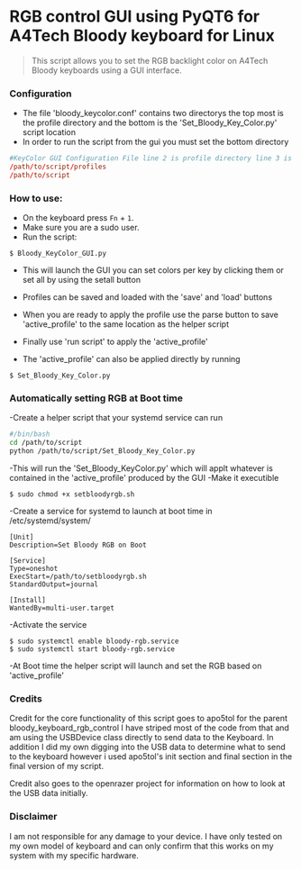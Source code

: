 # RGB control GUI using PyQT6 for A4Tech Bloody keyboard for Linux

> This script allows you to set the RGB backlight color on A4Tech Bloody keyboards using a GUI interface.

### Configuration

- The file 'bloody_keycolor.conf' contains two directorys the top most is the profile directory and the bottom is the 'Set_Bloody_Key_Color.py' script location
- In order to run the script from the gui you must set the bottom directory
``` bloody_keycolor.conf
#KeyColor GUI Configuration File line 2 is profile directory line 3 is active_profile directory (e.g where the color change script is)
/path/to/script/profiles
/path/to/script
```

### How to use:

- On the keyboard press `Fn` + `1`.
- Make sure you are a sudo user.
- Run the script:
```console
$ Bloody_KeyColor_GUI.py
```
- This will launch the GUI you can set colors per key by clicking them or set all by using the setall button
- Profiles can be saved and loaded with the 'save' and 'load' buttons
- When you are ready to apply the profile use the parse button to save 'active_profile' to the same location as the helper script
- Finally use 'run script' to apply the 'active_profile'

- The 'active_profile' can also be applied directly by running
```console
$ Set_Bloody_Key_Color.py
```

### Automatically setting RGB at Boot time

-Create a helper script that your systemd service can run
```setbloodyrgb.sh
#/bin/bash
cd /path/to/script
python /path/to/script/Set_Bloody_Key_Color.py
```
-This will run the 'Set_Bloody_KeyColor.py' which will applt whatever is contained in the 'active_profile' produced by the GUI
-Make it executible 
```console
$ sudo chmod +x setbloodyrgb.sh
```

-Create a service for systemd to launch at boot time in /etc/systemd/system/
```bloody-rgb.service
[Unit]
Description=Set Bloody RGB on Boot

[Service]
Type=oneshot
ExecStart=/path/to/setbloodyrgb.sh
StandardOutput=journal

[Install]
WantedBy=multi-user.target
```

-Activate the service 
```console
$ sudo systemctl enable bloody-rgb.service
$ sudo systemctl start bloody-rgb.service
```

-At Boot time the helper script will launch and set the RGB based on 'active_profile'

### Credits

Credit for the core functionality of this script goes to apo5tol for the parent bloody_keyboard_rgb_control I have striped most of the code from that and am using the USBDevice class directly to send data to the Keyboard. In addition I did my own digging into the USB data to determine what to send to the keyboard however i used apo5tol's init section and final section in the final version of my script.

Credit also goes to the openrazer project for information on how to look at the USB data initially.

### Disclaimer 

I am not responsible for any damage to your device. I have only tested on my own model of keyboard and can only confirm that this works on my system with my specific hardware.
